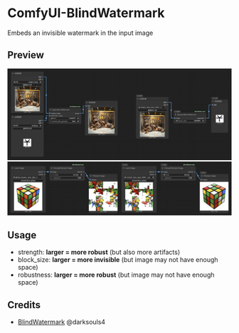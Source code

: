# ComfyUI-BlindWatermark
Embeds an invisible watermark in the input image

## Preview
![](./img/preview.jpg)  
![](./img/preview2.jpg)  

## Usage
- strength: **larger = more robust** (but also more artifacts)  
- block_size: **larger = more invisible** (but image may not have enough space)  
- robustness: **larger = more robust** (but image may not have enough space)  

## Credits
- [BlindWatermark](https://github.com/fire-keeper/BlindWatermark) @darksouls4  
